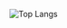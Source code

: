 
![Top Langs](https://github-readme-stats.vercel.app/api/top-langs/?username=iArlequino&layout=compact&langs_count=10&theme=dark)
